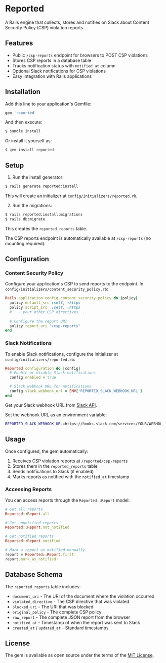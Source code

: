 # Reported

A Rails engine that collects, stores and notifies on Slack about Content Security Policy (CSP) violation reports.

## Features

- Public `/csp-reports` endpoint for browsers to POST CSP violations
- Stores CSP reports in a database table
- Tracks notification status with `notified_at` column
- Optional Slack notifications for CSP violations
- Easy integration with Rails applications

## Installation

Add this line to your application's Gemfile:

```ruby
gem 'reported'
```

And then execute:

```bash
$ bundle install
```

Or install it yourself as:

```bash
$ gem install reported
```

## Setup

1. Run the install generator:

```bash
$ rails generate reported:install
```

This will create an initializer at `config/initializers/reported.rb`.

2. Run the migrations:

```bash
$ rails reported:install:migrations
$ rails db:migrate
```

This creates the `reported_reports` table.

The CSP reports endpoint is automatically available at `/csp-reports` (no mounting required).

## Configuration

### Content Security Policy

Configure your application's CSP to send reports to the endpoint. In `config/initializers/content_security_policy.rb`:

```ruby
Rails.application.config.content_security_policy do |policy|
  policy.default_src :self, :https
  policy.script_src  :self, :https
  # ... your other CSP directives ...
  
  # Configure the report URI
  policy.report_uri "/csp-reports"
end
```

### Slack Notifications

To enable Slack notifications, configure the initializer at `config/initializers/reported.rb`:

```ruby
Reported.configuration do |config|
  # Enable or disable Slack notifications
  config.enabled = true

  # Slack webhook URL for notifications
  config.slack_webhook_url = ENV['REPORTED_SLACK_WEBHOOK_URL']
end
```

Get your Slack webhook URL from [Slack API](https://api.slack.com/messaging/webhooks).

Set the webhook URL as an environment variable:

```bash
REPORTED_SLACK_WEBHOOK_URL=https://hooks.slack.com/services/YOUR/WEBHOOK/URL
```

## Usage

Once configured, the gem automatically:

1. Receives CSP violation reports at `/reported/csp-reports`
2. Stores them in the `reported_reports` table
3. Sends notifications to Slack (if enabled)
4. Marks reports as notified with the `notified_at` timestamp

### Accessing Reports

You can access reports through the `Reported::Report` model:

```ruby
# Get all reports
Reported::Report.all

# Get unnotified reports
Reported::Report.not_notified

# Get notified reports
Reported::Report.notified

# Mark a report as notified manually
report = Reported::Report.first
report.mark_as_notified!
```

## Database Schema

The `reported_reports` table includes:

- `document_uri` - The URI of the document where the violation occurred
- `violated_directive` - The CSP directive that was violated
- `blocked_uri` - The URI that was blocked
- `original_policy` - The complete CSP policy
- `raw_report` - The complete JSON report from the browser
- `notified_at` - Timestamp of when the report was sent to Slack
- `created_at` / `updated_at` - Standard timestamps

## License

The gem is available as open source under the terms of the [MIT License](https://opensource.org/licenses/MIT).
